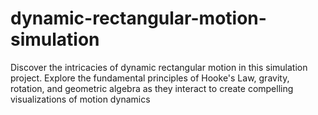 # dynamic-rectangular-motion-simulation
Discover the intricacies of dynamic rectangular motion in this simulation project. Explore the fundamental principles of Hooke's Law, gravity, rotation, and geometric algebra as they interact to create compelling visualizations of motion dynamics
